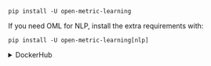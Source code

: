 ```shell
pip install -U open-metric-learning
```

If you need OML for NLP, install the extra requirements with:
```shell
pip install -U open-metric-learning[nlp]
```

<details><summary>DockerHub</summary>

```shell
docker pull omlteam/oml:gpu
docker pull omlteam/oml:cpu
```

</details>


